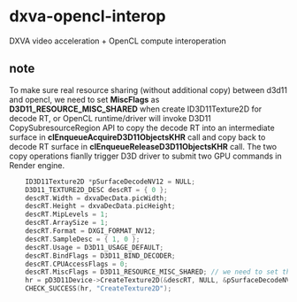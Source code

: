# dxva-opencl-interop
DXVA video acceleration + OpenCL compute interoperation

## note

To make sure real resource sharing (without additional copy) between d3d11 and opencl, we need to set **MiscFlags** as **D3D11_RESOURCE_MISC_SHARED** when create ID3D11Texture2D for decode RT, or OpenCL runtime/driver will invoke D3D11 CopySubresourceRegion API to copy the decode RT into an intermediate surface in **clEnqueueAcquireD3D11ObjectsKHR** call and copy back to decode RT surface in **clEnqueueReleaseD3D11ObjectsKHR** call. The two copy operations fianlly trigger D3D driver to submit two GPU commands in Render engine.

```c++
    ID3D11Texture2D *pSurfaceDecodeNV12 = NULL;
    D3D11_TEXTURE2D_DESC descRT = { 0 };
    descRT.Width = dxvaDecData.picWidth;
    descRT.Height = dxvaDecData.picHeight;
    descRT.MipLevels = 1;
    descRT.ArraySize = 1;
    descRT.Format = DXGI_FORMAT_NV12;
    descRT.SampleDesc = { 1, 0 }; 
    descRT.Usage = D3D11_USAGE_DEFAULT; 
    descRT.BindFlags = D3D11_BIND_DECODER;
    descRT.CPUAccessFlags = 0;
    descRT.MiscFlags = D3D11_RESOURCE_MISC_SHARED; // we need to set this shared flag to make sure no additional copy
    hr = pD3D11Device->CreateTexture2D(&descRT, NULL, &pSurfaceDecodeNV12);
    CHECK_SUCCESS(hr, "CreateTexture2D");
```
